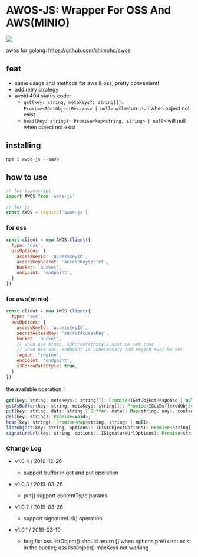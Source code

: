 AWOS-JS: Wrapper For OSS And AWS(MINIO)
====

[![](https://img.shields.io/badge/version-1.0.4-brightgreen.svg)](https://github.com/shimohq/awos-js)

awos for golang:  https://github.com/shimohq/awos

## feat

- same usage and methods for aws & oss, pretty convenient!
- add retry strategy
- avoid 404 status code:
    - `get(key: string, metaKeys?: string[]): Promise<IGetObjectResponse | null>` will return null when object not exist
    - `head(key: string): Promise<Map<string, string> | null>` will null when object not exist

## installing

```
npm i awos-js --save
```

## how to use

```javascript
// for typescript
import AWOS from 'awos-js'

// for js
const AWOS = require('awos-js')
```

### for oss

```javascript
const client = new AWOS.Client({
  type: 'oss',
  ossOptions: {
    accessKeyId: 'accessKeyId',
    accessKeySecret: 'accessKeySecret',
    bucket: 'bucket',
    endpoint: 'endpoint',
  }
})
```

### for aws(minio)

```javascript
const client = new AWOS.Client({
  type: 'aws',
  awsOptions: {
    accessKeyId: 'accessKeyId',
    secretAccessKey: 'secretAccessKey',
    bucket: 'bucket',
    // when use minio, S3ForcePathStyle must be set true
    // when use aws, endpoint is unnecessary and region must be set
    region: "region",
    endpoint: 'endpoint',
    s3ForcePathStyle: true,
  }
})
```

the available operation：

```javascript
get(key: string, metaKeys?: string[]): Promise<IGetObjectResponse | null>;
getAsBuffer(key: string, metaKeys: string[]): Promise<IGetBufferedObjectResponse | null>;
put(key: string, data: string | Buffer, meta?: Map<string, any>, contentType?: string): Promise<void>;
del(key: string): Promise<void>;
head(key: string): Promise<Map<string, string> | null>;
listObject(key: string, options?: IListObjectOptions): Promise<string[]>;
signatureUrl(key: string, options?: ISignatureUrlOptions): Promise<string | null>;
```

### Change Log

- v1.0.4 / 2019-12-26
  - support buffer in get and put operation

- v1.0.3 / 2019-03-28
  - put() support contentType params

- v1.0.2 / 2019-03-26
  - support signatureUrl() operation

- v1.0.1 / 2019-03-19
  - bug fix: oss listObject() should return [] when options.prefix not exist in the bucket; oss listObject() maxKeys not working



